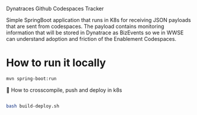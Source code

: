
Dynatraces Github Codespaces Tracker

Simple SpringBoot application that runs in K8s for receiving JSON payloads that are sent from codespaces. The payload contains monitoring information that will be stored in Dynatrace as BizEvents so we in WWSE can understand adoption and friction of the Enablement Codespaces.

# How to run it locally
```bash
mvn spring-boot:run
```

🐳 How to crosscompile, push and deploy in k8s
```bash

bash build-deploy.sh

```
